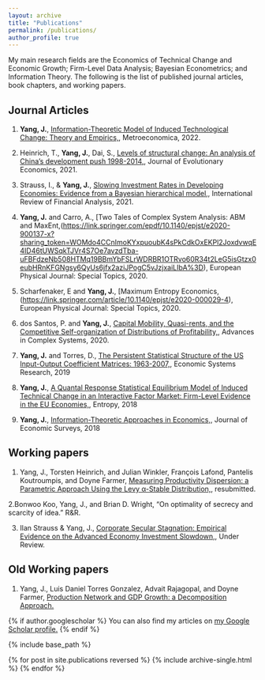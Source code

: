 ```yaml
---
layout: archive
title: "Publications"
permalink: /publications/
author_profile: true
---
```



My main research fields are the Economics of Technical Change and Economic Growth; Firm-Level Data Analysis; Bayesian Econometrics; and Information Theory. The following is the list of published journal articles, book chapters, and working papers.


Journal Articles
------


1. **Yang, J.**, [Information-Theoretic Model of Induced Technological Change: Theory and Empirics,](https://onlinelibrary.wiley.com/doi/full/10.1111/meca.12399), Metroeconomica, 2022. 

2. Heinrich, T., **Yang, J.**, Dai, S., [Levels of structural change: An analysis of China’s development push 1998-2014,](https://link.springer.com/article/10.1007%2Fs00191-021-00740-9), Journal of Evolutionary Economics, 2021.

3. Strauss, I., & **Yang, J.**, [Slowing Investment Rates in Developing Economies: Evidence from a Bayesian hierarchical model,](https://www.sciencedirect.com/science/article/pii/S1057521921001769), International Review of Financial Analysis, 2021.

4. **Yang, J.** and Carro, A., [Two Tales of Complex System Analysis: ABM and MaxEnt,(https://link.springer.com/epdf/10.1140/epjst/e2020-900137-x?sharing_token=WOMdo4CCnImoKYxpuoubK4sPkCdkOxEKPl2JoxdvwqE4ID46tUWSqkTJVr4S7Oe7avzdTba-uFBFdzeNb508HTMq19BBmYbFSLrWDRBR1OTRvo60R34t2LeG5isGtzx0eubHRnKFGNgsy6QyUs6jfx2aziJPogC5vJzjxaiLIbA%3D),  European Physical Journal: Special Topics, 2020.

5. Scharfenaker, E and **Yang, J.**, [Maximum Entropy Economics,(https://link.springer.com/article/10.1140/epjst/e2020-000029-4), European Physical Journal: Special Topics, 2020.

6. dos Santos, P. and **Yang, J.**, [Capital Mobility, Quasi-rents, and the Competitive Self-organization of Distributions of Profitability,](https://www.worldscientific.com/doi/abs/10.1142/S0219525920500034), Advances in Complex Systems,  2020.

7. **Yang, J.** and Torres, D., [The Persistent Statistical Structure of the US Input-Output Coefficient Matrices: 1963-2007,](https://www.tandfonline.com/doi/full/10.1080/09535314.2018.1561425),  Economic Systems Research, 2019

8. **Yang, J.**, [A Quantal Response Statistical Equilibrium Model of Induced Technical Change in an Interactive Factor Market: Firm-Level Evidence in the EU Economies,](https://www.mdpi.com/1099-4300/20/3/156), Entropy, 2018

9. **Yang, J.**, [Information-Theoretic Approaches in Economics,](https://onlinelibrary.wiley.com/doi/abs/10.1111/joes.12226),  Journal of Economic Surveys, 2018


Working papers
------

1. Yang, J., Torsten Heinrich, and Julian Winkler, François Lafond, Pantelis Koutroumpis, and Doyne Farmer, [Measuring Productivity Dispersion: a Parametric Approach Using the Levy α-Stable Distribution,](http://yangjh2612.github.io/files/productivity_dispersion.pdf),  resubmitted.

2.Bonwoo Koo, Yang, J., and Brian D. Wright, “On optimality of secrecy and scarcity of idea.” R&R.

3. Ilan Strauss & Yang, J., [Corporate Secular Stagnation: Empirical Evidence on the Advanced Economy Investment Slowdown,](), Under Review.


Old Working papers
------

1. Yang, J., Luis Daniel Torres Gonzalez, Advait Rajagopal, and Doyne Farmer, [Production Network and GDP Growth: a Decomposition Approach.]() 



{% if author.googlescholar %}
  You can also find my articles on <u><a href="{{author.googlescholar}}">my Google Scholar profile</a>.</u>
{% endif %}

{% include base_path %}

{% for post in site.publications reversed %}
  {% include archive-single.html %}
{% endfor %}
